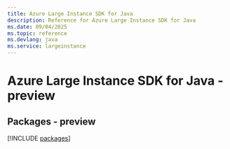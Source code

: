 ```yaml
---
title: Azure Large Instance SDK for Java
description: Reference for Azure Large Instance SDK for Java
ms.date: 09/04/2025
ms.topic: reference
ms.devlang: java
ms.service: largeinstance
---
```

# Azure Large Instance SDK for Java - preview
## Packages - preview
[!INCLUDE [packages](large-instance-index.md)]